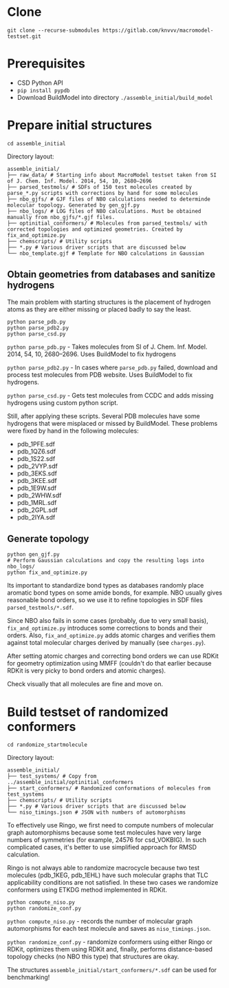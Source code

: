 # Clone

```
git clone --recurse-submodules https://gitlab.com/knvvv/macromodel-testset.git
```

# Prerequisites

* CSD Python API
* `pip install pypdb`
* Download BuildModel into directory `./assemble_initial/build_model` 

# Prepare initial structures

```
cd assemble_initial
```

Directory layout:

```
assemble_initial/
├── raw_data/ # Starting info about MacroModel testset taken from SI of J. Chem. Inf. Model. 2014, 54, 10, 2680–2696
├── parsed_testmols/ # SDFs of 150 test molecules created by parse_*.py scripts with corrections by hand for some molecules
├── nbo_gjfs/ # GJF files of NBO calculations needed to determinde molecular topology. Generated by gen_gjf.py
├── nbo_logs/ # LOG files of NBO calculations. Must be obtained manually from nbo_gjfs/*.gjf files.
├── optinitial_conformers/ # Molecules from parsed_testmols/ with corrected topologies and optimized geometries. Created by fix_and_optimize.py
├── chemscripts/ # Utility scripts
├── *.py # Various driver scripts that are discussed below
└── nbo_template.gjf # Template for NBO calculations in Gaussian
```

## Obtain geometries from databases and sanitize hydrogens

The main problem with starting structures is the placement of hydrogen atoms as they are either missing or placed badly to say the least. 

```
python parse_pdb.py
python parse_pdb2.py
python parse_csd.py
```

`python parse_pdb.py` - Takes molecules from SI of J. Chem. Inf. Model. 2014, 54, 10, 2680–2696. Uses BuildModel to fix hydrogens

`python parse_pdb2.py` - In cases where `parse_pdb.py` failed, download and process test molecules from PDB website. Uses BuildModel to fix hydrogens.

`python parse_csd.py` - Gets test molecules from CCDC and adds missing hydrogens using custom python script.

Still, after applying these scripts. Several PDB molecules have some hydrogens that were misplaced or missed by BuildModel. These problems were fixed by hand in the following molecules:

* pdb_1PFE.sdf
* pdb_1QZ6.sdf
* pdb_1S22.sdf
* pdb_2VYP.sdf
* pdb_3EKS.sdf
* pdb_3KEE.sdf
* pdb_1E9W.sdf
* pdb_2WHW.sdf
* pdb_1MRL.sdf
* pdb_2GPL.sdf
* pdb_2IYA.sdf

## Generate topology

```
python gen_gjf.py
# Perform Gaussian calculations and copy the resulting logs into nbo_logs/
python fix_and_optimize.py
```

Its important to standardize bond types as databases randomly place aromatic bond types on some amide bonds, for example. NBO usually gives reasonable bond orders, so we use it to refine topologies in SDF files `parsed_testmols/*.sdf`.

Since NBO also fails in some cases (probably, due to very small basis), `fix_and_optimize.py` introduces some corrections to bonds and their orders. Also, `fix_and_optimize.py` adds atomic charges and verifies them against total molecular charges derived by manually (see `charges.py`).

After setting atomic charges and correcting bond orders we can use RDKit for geometry optimization using MMFF (couldn't do that earlier because RDKit is very picky to bond orders and atomic charges).

Check visually that all molecules are fine and move on.

# Build testset of randomized conformers

```
cd randomize_startmolecule
```

Directory layout:

```
assemble_initial/
├── test_systems/ # Copy from ../assemble_initial/optinitial_conformers
├── start_conformers/ # Randomized conformations of molecules from test_systems
├── chemscripts/ # Utility scripts
├── *.py # Various driver scripts that are discussed below
└── niso_timings.json # JSON with numbers of automorphisms
```

To effectively use Ringo, we first need to compute numbers of molecular graph automorphisms because some test molecules have very large numbers of symmetries (for example, 24576 for csd_VOKBIG). In such complicated cases, it's better to use simplified approach for RMSD calculation.

Ringo is not always able to randomize macrocycle because two test molecules (pdb_1KEG, pdb_1EHL) have such molecular graphs that TLC applicability conditions are not satisfied. In these two cases we randomize conformers using ETKDG method implemented in RDKit.

```
python compute_niso.py
python randomize_conf.py
```

`python compute_niso.py` - records the number of molecular graph automorphisms for each test molecule and saves as `niso_timings.json`.

`python randomize_conf.py` - randomize conformers using either Ringo or RDKit, optimizes them using RDKit and, finally, performs distance-based topology checks (no NBO this type) that structures are okay.

The structures `assemble_initial/start_conformers/*.sdf` can be used for benchmarking!
